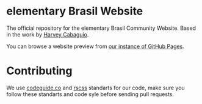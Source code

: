 elementary Brasil Website
=========================

The official repository for the elementary Brasil Community Website. Based in the work by [Harvey Cabaguio](http://harveycabaguio.me/).

You can browse a website preview from [our instance of GitHub Pages](https://elementary-br.github.io/website/www/).

Contributing
============

We use [codeguide.co](http://codeguide.co/) and [rscss](http://rscss.io/) standarts for our code, make sure you follow these standarts and code syle before sending pull requests.
